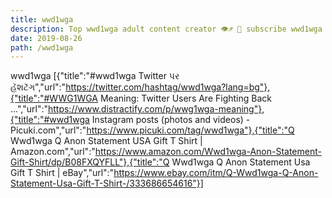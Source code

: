 ```yaml
---
title: wwd1wga
description: Top wwd1wga adult content creator 👁♐️ 👑 subscribe wwd1wga to my porn site below IG wwd1wga
date: 2019-08-26
path: /wwd1wga
---
```


wwd1wga
[{"title":"#wwd1wga Twitter પર હૅશટૅગ","url":"https://twitter.com/hashtag/wwd1wga?lang=bg"},{"title":"#WWG1WGA Meaning: Twitter Users Are Fighting Back ...","url":"https://www.distractify.com/p/wwg1wga-meaning"},{"title":"#wwd1wga Instagram posts (photos and videos) - Picuki.com","url":"https://www.picuki.com/tag/wwd1wga"},{"title":"Q Wwd1wga Q Anon Statement USA Gift T Shirt | Amazon.com","url":"https://www.amazon.com/Wwd1wga-Anon-Statement-Gift-Shirt/dp/B08FXQYFLL"},{"title":"Q Wwd1wga Q Anon Statement Usa Gift T Shirt | eBay","url":"https://www.ebay.com/itm/Q-Wwd1wga-Q-Anon-Statement-Usa-Gift-T-Shirt-/333686654616"}]

